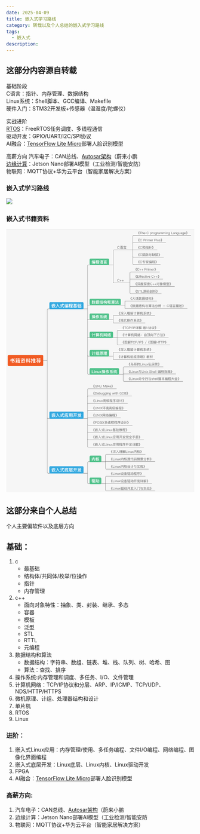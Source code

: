 ```yaml
---
date: 2025-04-09
title: 嵌入式学习路线
category: 转载以及个人总结的嵌入式学习路线
tags:
  - 嵌入式
description:
---
```

## 这部分内容源自转载


基础阶段  
	C语言：指针、内存管理、数据结构  
	Linux系统：Shell脚本、GCC编译、Makefile  
	硬件入门：STM32开发板+传感器（温湿度/陀螺仪）  
  
实战进阶  
	[RTOS](https://zhida.zhihu.com/search?content_id=255110886&content_type=Article&match_order=1&q=RTOS&zhida_source=entity)：FreeRTOS任务调度、多线程通信  
	驱动开发：GPIO/UART/I2C/SPI协议  
	AI融合：[TensorFlow Lite Micro](https://zhida.zhihu.com/search?content_id=255110886&content_type=Article&match_order=1&q=TensorFlow+Lite+Micro&zhida_source=entity)部署人脸识别模型  
  
高薪方向 
	汽车电子：CAN总线、[Autosar架构](https://zhida.zhihu.com/search?content_id=255110886&content_type=Article&match_order=1&q=Autosar%E6%9E%B6%E6%9E%84&zhida_source=entity)（蔚来小鹏  
	[边缘计算](https://zhida.zhihu.com/search?content_id=255110886&content_type=Article&match_order=1&q=%E8%BE%B9%E7%BC%98%E8%AE%A1%E7%AE%97&zhida_source=entity)：Jetson Nano部署AI模型（工业检测/智能安防）  
	物联网：MQTT协议+华为云平台（智能家居解决方案）


### 嵌入式学习路线
![](/posts/files/Pasted%20image%2020250409121736.png)


### 嵌入式书籍资料
![](/posts/files/Pasted%20image%2020250409121716.png)

## 这部分来自个人总结
个人主要偏软件以及底层方向
## 基础：
1. c
	- 最基础
	- 结构体/共同体/枚举/位操作
	- 指针
	- 内存管理
2. c++
	- 面向对象特性：抽象、类、封装、继承、多态
	- 容器
	- 模板
	- 泛型
	- STL
	- RTTL
	- 元编程
3. 数据结构和算法
	- 数据结构：字符串、数组、链表、堆、栈、队列、树、哈希、图
	- 算法：查找、排序
4. 操作系统:内存管理和调度、多任务、I/O、文件管理
5. 计算机网络：TCP/IP协议和分层、ARP、IP/ICMP、TCP/UDP、NDS/HTTP/HTTPS
6. 微机原理、计组、处理器结构和设计
7. 单片机
8. RTOS
9. Linux

### 进阶：
1. 嵌入式Linux应用：内存管理/使用、多任务编程、文件I/O编程、网络编程、图像化界面编程
2. 嵌入式底层开发：Linux底层、Linux内核、Linux驱动开发
3. FPGA
4. AI融合：[TensorFlow Lite Micro](https://zhida.zhihu.com/search?content_id=255110886&content_type=Article&match_order=1&q=TensorFlow+Lite+Micro&zhida_source=entity)部署人脸识别模型  

### 高薪方向:
1. 汽车电子：CAN总线、[Autosar架构](https://zhida.zhihu.com/search?content_id=255110886&content_type=Article&match_order=1&q=Autosar%E6%9E%B6%E6%9E%84&zhida_source=entity)（蔚来小鹏  
2. 边缘计算：Jetson Nano部署AI模型（工业检测/智能安防
3. 物联网：MQTT协议+华为云平台（智能家居解决方案）